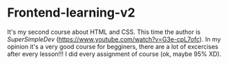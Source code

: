 # Frontend-learning-v2

It's my second course about HTML and CSS. This time the author is <em>SuperSimpleDev</em> (https://www.youtube.com/watch?v=G3e-cpL7ofc).
In my opinion it's a very good course for begginers, there are a lot of excercises after every lesson!!! I did every assignment of course (ok, maybe 95% XD).
